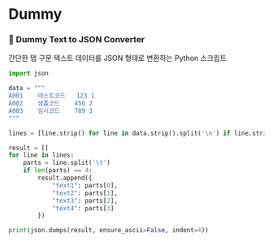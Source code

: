 # Dummy


### 🧪 Dummy Text to JSON Converter


 간단한 탭 구문 텍스트 데이터를 JSON 형태로 변환하는 Python 스크립트

```python
import json

data = """
A001	테스트코드	123	1
A002	샘플코드	456	2
A003	임시코드	789	3
"""

lines = [line.strip() for line in data.strip().split('\n') if line.strip()]

result = []
for line in lines:
    parts = line.split('\t')
    if len(parts) == 4:
        result.append({
            "text1": parts[0],
            "text2": parts[1],
            "text3": parts[2],
            "text4": parts[3]
        })

print(json.dumps(result, ensure_ascii=False, indent=4))
